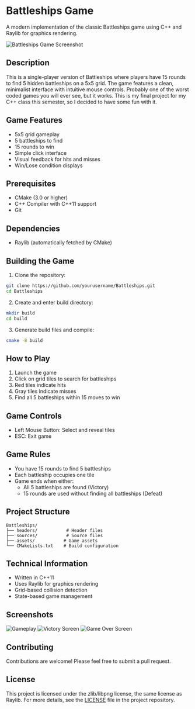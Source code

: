 # Battleships Game

A modern implementation of the classic Battleships game using C++ and Raylib for graphics rendering.

![Battleships Game Screenshot](assets/gameplay.png) <!-- You'll need to add this -->

## Description
This is a single-player version of Battleships where players have 15 rounds to find 5 hidden battleships on a 5x5 grid. The game features a clean, minimalist interface with intuitive mouse controls.
Probably one of the worst coded games you will ever see, but it works.
This is my final project for my C++ class this semester, so I decided to have some fun with it.

## Game Features
- 5x5 grid gameplay
- 5 battleships to find
- 15 rounds to win
- Simple click interface
- Visual feedback for hits and misses
- Win/Lose condition displays

## Prerequisites
- CMake (3.0 or higher)
- C++ Compiler with C++11 support
- Git

## Dependencies
- Raylib (automatically fetched by CMake)

## Building the Game

1. Clone the repository:
```bash
git clone https://github.com/yourusername/Battleships.git
cd Battleships
```

2. Create and enter build directory:
```bash
mkdir build
cd build
```

3. Generate build files and compile:
```bash
cmake -B build
```

## How to Play
1. Launch the game
2. Click on grid tiles to search for battleships
3. Red tiles indicate hits
4. Gray tiles indicate misses
5. Find all 5 battleships within 15 moves to win

## Game Controls
- Left Mouse Button: Select and reveal tiles
- ESC: Exit game

## Game Rules
- You have 15 rounds to find 5 battleships
- Each battleship occupies one tile
- Game ends when either:
  - All 5 battleships are found (Victory)
  - 15 rounds are used without finding all battleships (Defeat)

## Project Structure
```
Battleships/
├── headers/           # Header files
├── sources/           # Source files
├── assets/           # Game assets
└── CMakeLists.txt    # Build configuration
```

## Technical Information
- Written in C++11
- Uses Raylib for graphics rendering
- Grid-based collision detection
- State-based game management

## Screenshots
![Gameplay](assets/game.png) <!-- You'll need to add this -->
![Victory Screen](assets/victory.png) <!-- You'll need to add this -->
![Game Over Screen](assets/game_over.png)

## Contributing
Contributions are welcome! Please feel free to submit a pull request.

## License

This project is licensed under the zlib/libpng license, the same license as Raylib. For more details, see the [LICENSE](LICENSE) file in the project repository.
